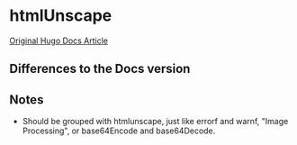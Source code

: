 # htmlUnscape

[Original Hugo Docs Article](https://gohugo.io/functions/htmlunescape)

## Differences to the Docs version

## Notes
* Should be grouped with htmlunscape, just like errorf and warnf, "Image Processing", or base64Encode and base64Decode.